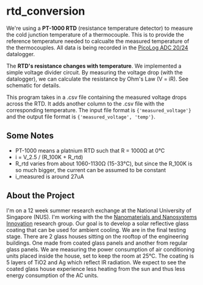 # rtd_conversion
We're using a **PT-1000 RTD** (resistance temperature detector) to measure the cold junction temperature of a thermocouple. This is to provide the reference temperature needed to calcualte the measured temperature of the thermocouples. All data is being recorded in the [PicoLog ADC 20/24](https://www.picotech.com/data-logger/adc-20-adc-24/precision-data-acquisition) datalogger.

The **RTD's resistance changes with temperature**. We implemented a simple voltage divider circuit. By measuring the voltage drop (with the datalogger), we can calculate the resistance by Ohm's Law (V = iR). See schematic for details.

This program takes in a .csv file containing the measured voltage drops across the RTD. It adds another column to the .csv file with the corresponding temperature. The input file format is `{'measured_voltage'}` and the output file format is `{'measured_voltage', 'temp'}`.

## Some Notes
- PT-1000 means a platnium RTD such that R = 1000Ω at 0°C
- i = V_2.5 / (R_100K + R_rtd)
- R_rtd varies from about 1060-1130Ω (15-33°C), but since the R_100K is so much bigger, the current can be assumed to be constant
- i_measured is around 27uA

## About the Project
I'm on a 12 week summer research exchange at the National University of Singapore (NUS). I'm working with the the [Nanomaterials and Nanosystems Innovation](http://www.hoghimwei.com/) research group. Our goal is to develop a solar reflective glass coating that can be used for ambient cooling. We are in the final testing stage. There are 2 glass houses sitting on the rooftop of the engineering buildings. One made from coated glass panels and another from regular glass panels. We are measuring the power consumption of air conditioning units placed inside the house, set to keep the room at 25°C. The coating is 5 layers of TiO2 and Ag which reflect IR radiation. We expect to see the coated glass house experience less heating from the sun and thus less energy consumption of the AC units.